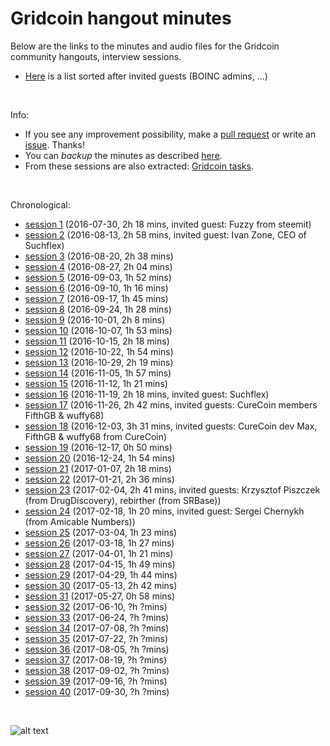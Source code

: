 # Gridcoin hangout minutes
Below are the links to the minutes and audio files for the Gridcoin community hangouts, interview sessions.
* [Here](https://steemit.com/gridcoin/@erkan/interview-guide-gridcoin-community-hangouts) is a list sorted after invited guests (BOINC admins, ...)

<br>

Info:
* If you see any improvement possibility, make a [pull request](https://github.com/Erkan-Yilmaz/Gridcoin-hangout-minutes/pulls) or write an [issue](https://github.com/Erkan-Yilmaz/Gridcoin-hangout-minutes/issues). Thanks!
* You can <i>backup</i> the minutes as described [here](https://github.com/Erkan-Yilmaz/Gridcoin-hangout-minutes/blob/master/read_offline.MD).
* From these sessions are also extracted: [Gridcoin tasks](https://github.com/Erkan-Yilmaz/Gridcoin-tasks).


<br>

Chronological:

* [session 1](hangout_2016_07_30.MD) (2016-07-30, 2h 18 mins, invited guest: Fuzzy from steemit)
* [session 2](hangout_2016_08_13.MD) (2016-08-13, 2h 58 mins, invited guest: Ivan Zone, CEO of Suchflex)
* [session 3](hangout_2016_08_20.MD) (2016-08-20, 2h 38 mins)
* [session 4](hangout_2016_08_27.MD) (2016-08-27, 2h 04 mins)
* [session 5](hangout_2016_09_03.MD) (2016-09-03, 1h 52 mins)
* [session 6](hangout_2016_09_10.MD) (2016-09-10, 1h 16 mins)
* [session 7](hangout_2016_09_17.MD) (2016-09-17, 1h 45 mins)
* [session 8](hangout_2016_09_24.MD) (2016-09-24, 1h 28 mins)
* [session 9](hangout_2016_10_01.MD) (2016-10-01, 2h 8 mins)
* [session 10](hangout_2016_10_07.MD) (2016-10-07, 1h 53 mins)
* [session 11](hangout_2016_10_15.MD) (2016-10-15, 2h 18 mins)
* [session 12](hangout_2016_10_22.MD) (2016-10-22, 1h 54 mins)
* [session 13](hangout_2016_10_29.MD) (2016-10-29, 2h 19 mins)
* [session 14](hangout_2016_11_05.MD) (2016-11-05, 1h 57 mins)
* [session 15](hangout_2016_11_12.MD) (2016-11-12, 1h 21 mins)
* [session 16](hangout_2016_11_19.MD) (2016-11-19, 2h 18 mins, invited guest: Suchflex)
* [session 17](hangout_2016_11_26.MD) (2016-11-26, 2h 42 mins, invited guests: CureCoin members FifthGB & wuffy68)
* [session 18](hangout_2016_12_03.MD) (2016-12-03, 3h 31 mins, invited guests: CureCoin dev Max, FifthGB & wuffy68 from CureCoin)
* [session 19](hangout_2016_12_17.MD) (2016-12-17, 0h 50 mins)
* [session 20](hangout_2016_12_24.MD) (2016-12-24, 1h 54 mins)
* [session 21](hangout_2017_01_07.MD) (2017-01-07, 2h 18 mins)
* [session 22](hangout_2017_01_21.MD) (2017-01-21, 2h 36 mins)
* [session 23](hangout_2017_02_04.MD) (2017-02-04, 2h 41 mins, invited guests: Krzysztof Piszczek (from DrugDiscovery), rebirther (from SRBase))
* [session 24](hangout_2017_02_18.MD) (2017-02-18, 1h 20 mins, invited guest: Sergei Chernykh (from Amicable Numbers))
* [session 25](hangout_2017_03_04.MD) (2017-03-04, 1h 23 mins)
* [session 26](hangout_2017_03_18.MD) (2017-03-18, 1h 27 mins)
* [session 27](hangout_2017_04_01.MD) (2017-04-01, 1h 21 mins)
* [session 28](hangout_2017_04_15.MD) (2017-04-15, 1h 49 mins)
* [session 29](hangout_2017_04_29.MD) (2017-04-29, 1h 44 mins)
* [session 30](hangout_2017_05_13.MD) (2017-05-13, 2h 42 mins)
* [session 31](hangout_2017_05_27.MD) (2017-05-27, 0h 58 mins)
* [session 32](hangout_2017_06_10.MD) (2017-06-10, ?h ?mins)
* [session 33](hangout_2017_06_24.MD) (2017-06-24, ?h ?mins)
* [session 34](hangout_2017_07_08.MD) (2017-07-08, ?h ?mins)
* [session 35](hangout_2017_07_22.MD) (2017-07-22, ?h ?mins)
* [session 36](hangout_2017_08_05.MD) (2017-08-05, ?h ?mins)
* [session 37](hangout_2017_08_19.MD) (2017-08-19, ?h ?mins)
* [session 38](hangout_2017_09_02.MD) (2017-09-02, ?h ?mins)
* [session 39](hangout_2017_09_16.MD) (2017-09-16, ?h ?mins)
* [session 40](hangout_2017_09_30.MD) (2017-09-30, ?h ?mins)

<br>

![alt text](https://i.imgur.com/IPq8wdr.jpg "Gridcoin")
